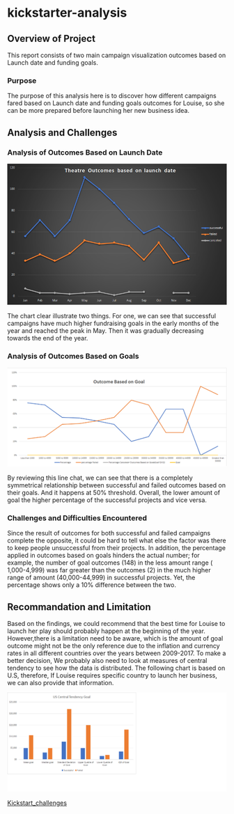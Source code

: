 # **kickstarter-analysis**
## Overview of Project
This report consists of two main campaign visualization outcomes based on Launch date and funding goals. 
### Purpose
The purpose of this analysis here is to discover how different campaigns fared based on Launch date and funding goals outcomes for Louise, so she can be more prepared before launching her new business idea.  
## Analysis and Challenges

### Analysis of Outcomes Based on Launch Date
![Theater Outcomes Based on Lunch Dates](https://github.com/summerginger/kickstarter-analysis/blob/main/Theater_Outcomes_vs_Launch.png.png ) 

The chart clear illustrate two things. For one, we can see that successful campaigns have much higher fundraising goals in the early months of the year and reached the peak in May. Then it was gradually decreasing towards the end of the year. 
### Analysis of Outcomes Based on Goals

![Outcomes_vs_Goals.png](https://github.com/summerginger/kickstarter-analysis/blob/main/Outcomes_vs_Goals.png.png)

By reviewing this line chat, we can see that there is a completely symmetrical relationship between successful and failed outcomes based on their goals. And it happens at 50% threshold. Overall, the lower amount of goal the higher percentage of the successful projects and vice versa.  

### Challenges and Difficulties Encountered
Since the result of outcomes for both successful and failed campaigns complete the opposite, it could be hard to tell what else the factor was there to keep people unsuccessful from their projects. In addition, the percentage applied in outcomes based on goals hinders the actual number; for example, the number of goal outcomes (148) in the less amount range ( 1,000-4,999) was far greater than the outcomes (2) in the much higher range of amount (40,000-44,999) in successful projects. Yet, the percentage shows only a 10% difference between the two.

## Recommandation and Limitation
Based on the findings, we could recommend that the best time for Louise to launch her play should probably happen at the beginning of the year. However,there is a limitation need to be aware, which is the amount of goal outcome might not be the only reference due to the inflation and currency rates in all different countries over the years between 2009-2017. To make a better decision, We probably also need to look at measures of central tendency to see how the data is distributed. The following chart is based on U.S, therefore, If Louise requires specific country to launch her business, we can also provide that information. 

![Central tendency based on Goals](https://github.com/summerginger/kickstarter-analysis/blob/main/central_tendency_vs_goal.png.png)

[Kickstart_challenges](https://github.com/summerginger/kickstarter-analysis/blob/149e449934abb08f94e10658e2bda5eed927cf28/kickstarter_challenge.xlsx)

